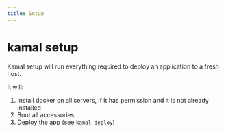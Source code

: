 ```yaml
---
title: Setup
---
```


# kamal setup

Kamal setup will run everything required to deploy an application to a fresh host.

It will:
1. Install docker on all servers, if it has permission and it is not already installed
2. Boot all accessories
3. Deploy the app (see [`kamal deploy`](../deploy))
